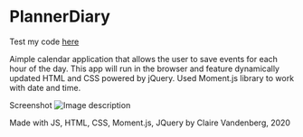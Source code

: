 # PlannerDiary

Test my code [here]( )

Aimple calendar application that allows the user to save events for each hour of the day. This app will run in the browser and feature dynamically updated HTML and CSS powered by jQuery. Used Moment.js library to work with date and time.

Screenshot
![Image description](Starting.png)

Made with JS, HTML, CSS, Moment.js, JQuery by Claire Vandenberg, 2020